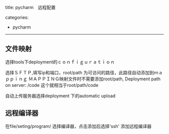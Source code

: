 title: pycharm　远程配置

categories:

- pycharm


-----

## 文件映射
选择tools下deployment的ｃｏｎｆｉｇｕｒａｔｉｏｎ

选择ＳＦＴＰ,填写ip和端口，root/path 为可访问的路径，此路径自动添加到ｍａｐｐｉｎｇ
ＭＡＰＰＩＮＧ映射文件时不需要添加root/path,
Deployment path on server:
/code
这个就相当于root/path/code

自动上传服务器选择deployment 下的automatic upload
## 远程编译器
在file/seting/program/ 选择编译器，点击添加后选择'ssh' 添加远程编译器
